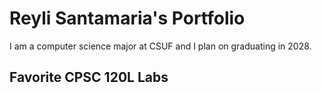 
# Reyli Santamaria's Portfolio 

I am a computer science major at CSUF and I plan on graduating in 2028.

## Favorite CPSC 120L Labs 

